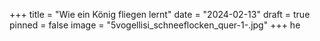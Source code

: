 +++
title = "Wie ein König fliegen lernt"
date = "2024-02-13"
draft = true
pinned = false
image = "5vogellisi_schneeflocken_quer-1-.jpg"
+++
he